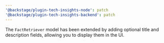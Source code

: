 ```yaml
---
'@backstage/plugin-tech-insights-node': patch
'@backstage/plugin-tech-insights-backend': patch
---
```


The `FactRetriever` model has been extended by adding optional title and description fields, allowing you to display them in the UI.
